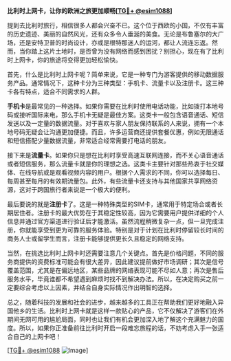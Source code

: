 **比利时上网卡，让你的欧洲之旅更加顺畅[[TG💪+ @esim1088](https://t.me/s/esim1088)]**

提到去比利时旅行，相信很多人都会兴奋不已。这个位于西欧的小国，不仅有丰富的历史遗迹、美丽的自然风光，还有众多令人垂涎的美食。无论是布鲁塞尔的大广场，还是安特卫普的时尚设计，亦或是根特那迷人的运河，都让人流连忘返。然而，当你踏上这片土地时，是否曾为没有网络而感到困扰？别担心，现在有了比利时上网卡，你的旅途将变得更加轻松愉快。

首先，什么是比利时上网卡呢？简单来说，它是一种专门为游客提供的移动数据服务产品。通常情况下，这种卡分为三种类型：手机卡、流量卡以及注册卡。这三种卡各有特点，适合不同需求的人群。

**手机卡**是最常见的一种选择。如果你需要在比利时使用电话功能，比如拨打本地号码或接听国际来电，那么手机卡无疑是最佳方案。这类卡一般包含语音通话、短信发送以及一定量的数据流量。对于喜欢与家人朋友保持联系的人来说，拥有一个本地号码无疑会让沟通更加便捷。而且，许多运营商还提供套餐优惠，例如无限通话和短信搭配少量数据流量，非常适合经常需要打电话的朋友。

接下来是**流量卡**。如果你只是想在比利时享受高速互联网连接，而不关心语音通话或者短信服务，那么流量卡就是你的理想之选。这类卡主要针对那些热衷于社交媒体、在线导航或是观看视频内容的用户。根据个人需求的不同，你可以选择每日、每周甚至每月的有效期流量包。此外，有些流量卡还支持与其他国家共享网络资源，这对于跨国旅行者来说是一个极大的便利。

最后要说的就是**注册卡**了。这是一种特殊类型的SIM卡，通常用于特定场合或者长期居住者。注册卡的最大优势在于其稳定性较高，因为它需要用户提供详细的个人信息并通过官方渠道进行验证后才能激活。虽然流程稍微复杂一点，但一旦完成注册，你就能享受到更为可靠的服务体验。特别是对于计划在比利时停留较长时间的商务人士或留学生而言，注册卡能够提供更长久且稳定的网络支持。

当然，在挑选比利时上网卡时还需要注意几个关键点。首先是价格问题，不同的服务商提供的资费标准可能会有很大差异，因此建议提前做好市场调研；其次是信号覆盖范围，尤其是在偏远地区，某些品牌的网络表现可能不尽如人意；再次是售后服务水平，毕竟谁都不希望遇到麻烦时找不到解决办法。所以，在决定购买之前一定要综合考虑以上因素，并结合自身实际情况作出明智的选择。

总之，随着科技的发展和社会的进步，越来越多的工具正在帮助我们更好地融入异国他乡的生活。比利时上网卡就是这样一款贴心的产品，它不仅解决了游客们在外期间无网可用的尴尬局面，同时也让我们有机会更加深入地了解这个充满魅力的国度。所以，如果你正准备前往比利时开启一段难忘旅程的话，不妨考虑入手一张适合自己的上网卡吧！

[[TG💪+ @esim1088](https://t.me/s/esim1088) ![Image](https://i.postimg.cc/4NQfJmqS/Snipaste-2025-05-13-00-14-12.png)]